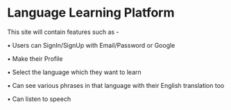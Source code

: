 # Language Learning Platform

This site will contain features such as -

• Users can SignIn/SignUp with Email/Password or Google

• Make their Profile

• Select the language which they want to learn

• Can see various phrases in that language with their English translation too

• Can listen to speech
